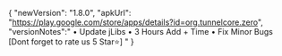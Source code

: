 {
"newVersion": "1.8.0",
"apkUrl": "https://play.google.com/store/apps/details?id=org.tunnelcore.zero",
"versionNotes":"
• Update jLibs
• 3 Hours Add + Time
• Fix Minor Bugs
[Dont forget to rate us 5 Star⭐]
"
}
